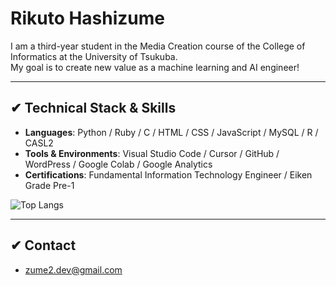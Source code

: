 # Rikuto Hashizume

I am a third-year student in the Media Creation course of the College of Informatics at the University of Tsukuba.  
My goal is to create new value as a machine learning and AI engineer!

---

## ✔︎ Technical Stack & Skills

- **Languages**: Python / Ruby / C / HTML / CSS / JavaScript / MySQL / R / CASL2  
- **Tools & Environments**: Visual Studio Code / Cursor / GitHub / WordPress / Google Colab / Google Analytics
- **Certifications**: Fundamental Information Technology Engineer / Eiken Grade Pre-1


![Top Langs](https://github-readme-stats.vercel.app/api/top-langs/?username=ume01234&layout=compact)

---
<!--

## ✔︎ Major Development Experience & Projects

### ○ Business Proposal Based on HR Data Analysis (Jan 2024 – University Project)
- Built a turnover prediction model (e.g., LightGBM) using simulated HR data (achieved 85% accuracy)
- Conducted EDA to identify issues, created explanatory slides, and simulated the impact of proposed actions
- Compared multiple models and applied feature engineering for a final business proposal presentation
- Tech Used: Python / Google Colab / Pytorch / LightGBM

### ○ Caffeine Impact Prediction App – Track Job Hackathon (May 31 – June 1, 2025)
- Calculated the time required for caffeine to leave the body based on drink type and volume
- Led the team as project leader and developed the front-end
- Tech Used: JavaScript / HTML / CSS

### ○ Fine-Tuning Image Captioning Models (Apr – Aug 2025)
- Improved captioning accuracy for artwork images by fine-tuning pretrained models such as GiT and BLIP with LoRA 
- Achieved BERTScore of 0.88 (target: 0.85)  
- Tech Used: Python / Google Colab / HuggingFace Transformers / LoRA / Prompt Tuning

### ○ Environmental Awareness App Using Gemini API (2025 – Personal Project)
- Developed an AI chat app that provides garbage collection dates and sorting rules based on user-inputted location  
- Tech Used: Python / SQL / Gemini API / Flask

### ○ Corporate Website Development Support (2025 – Volunteer Work)
- Built a WordPress-based, SEO-optimized corporate site (to be published in summer)
- Handled server rental, domain migration, and email integration
- Tech Used: WordPress / HTML / CSS / JavaScript / Swiper / Google Analytics

---

## ✔︎ Areas of Interest

- Machine Learning and Data Science using Python
- Deep Learning applications for medical data
- Behavioral Economics
- Media Art
- Corporate DX (Digital Transformation) Strategy

---

## ✔︎ Current Activities

- Experienced in developing a VQA model in a Deep Learning course 
- Enrolled in a JDLA-certified E資格 prep course (exam scheduled for Jan 2026) 
- Actively participating in Kaggle and hackathon challenges 
- Studying for English proficiency exams

---

## ✔︎ Hobbies & Interests

- Listening to and playing music  
- Reading (especially mystery novels)  
- Sports (soccer / tennis / skiing / volleyball)  
- Traveling

-->

## ✔︎ Contact

- zume2.dev@gmail.com
